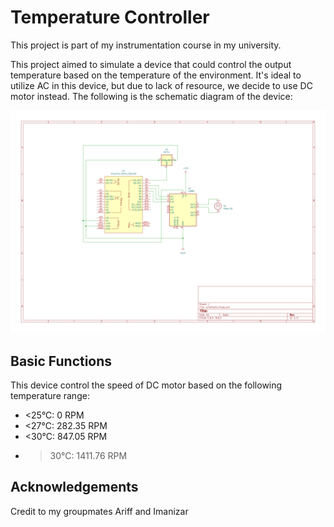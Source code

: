 # Temperature Controller

This project is part of my instrumentation course in my university.

This project aimed to simulate a device that could control the output  temperature based on the temperature of the environment. It's ideal to utilize AC in this device, but due to lack of resource, we decide to use DC motor instead. The following is the schematic diagram of the device:

![Schematic Diagram](schematic/schematic_temperature.png)

## Basic Functions

This device control the speed of DC motor based on the following temperature range:

- <25°C: 0 RPM
- <27°C: 282.35 RPM
- <30°C: 847.05 RPM
- >30°C: 1411.76 RPM

## Acknowledgements
Credit to my groupmates Ariff and Imanizar
